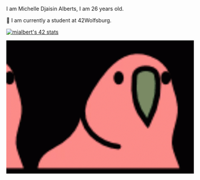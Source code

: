 I am Michelle Djaisin Alberts, I am 26 years old.

🐺 I am currently a student at 42Wolfsburg.

[![mialbert's 42 stats](https://badge42.herokuapp.com/api/stats/mialbert?cursus=42cursus)](https://github.com/JaeSeoKim/badge42)

![Alt Text](croppedparrot.gif )

